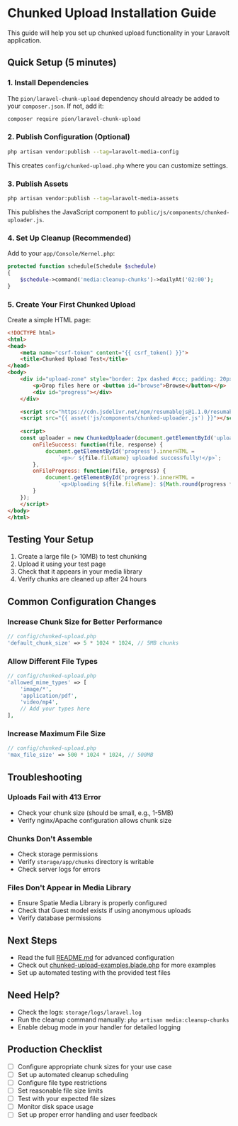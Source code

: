 # Chunked Upload Installation Guide

This guide will help you set up chunked upload functionality in your Laravolt application.

## Quick Setup (5 minutes)

### 1. Install Dependencies

The `pion/laravel-chunk-upload` dependency should already be added to your `composer.json`. If not, add it:

```bash
composer require pion/laravel-chunk-upload
```

### 2. Publish Configuration (Optional)

```bash
php artisan vendor:publish --tag=laravolt-media-config
```

This creates `config/chunked-upload.php` where you can customize settings.

### 3. Publish Assets

```bash
php artisan vendor:publish --tag=laravolt-media-assets
```

This publishes the JavaScript component to `public/js/components/chunked-uploader.js`.

### 4. Set Up Cleanup (Recommended)

Add to your `app/Console/Kernel.php`:

```php
protected function schedule(Schedule $schedule)
{
    $schedule->command('media:cleanup-chunks')->dailyAt('02:00');
}
```

### 5. Create Your First Chunked Upload

Create a simple HTML page:

```html
<!DOCTYPE html>
<html>
<head>
    <meta name="csrf-token" content="{{ csrf_token() }}">
    <title>Chunked Upload Test</title>
</head>
<body>
    <div id="upload-zone" style="border: 2px dashed #ccc; padding: 20px; text-align: center;">
        <p>Drop files here or <button id="browse">Browse</button></p>
        <div id="progress"></div>
    </div>

    <script src="https://cdn.jsdelivr.net/npm/resumablejs@1.1.0/resumable.min.js"></script>
    <script src="{{ asset('js/components/chunked-uploader.js') }}"></script>
    
    <script>
    const uploader = new ChunkedUploader(document.getElementById('upload-zone'), {
        onFileSuccess: function(file, response) {
            document.getElementById('progress').innerHTML = 
                `<p>✅ ${file.fileName} uploaded successfully!</p>`;
        },
        onFileProgress: function(file, progress) {
            document.getElementById('progress').innerHTML = 
                `<p>Uploading ${file.fileName}: ${Math.round(progress * 100)}%</p>`;
        }
    });
    </script>
</body>
</html>
```

## Testing Your Setup

1. Create a large file (> 10MB) to test chunking
2. Upload it using your test page
3. Check that it appears in your media library
4. Verify chunks are cleaned up after 24 hours

## Common Configuration Changes

### Increase Chunk Size for Better Performance

```php
// config/chunked-upload.php
'default_chunk_size' => 5 * 1024 * 1024, // 5MB chunks
```

### Allow Different File Types

```php
// config/chunked-upload.php
'allowed_mime_types' => [
    'image/*',
    'application/pdf',
    'video/mp4',
    // Add your types here
],
```

### Increase Maximum File Size

```php
// config/chunked-upload.php
'max_file_size' => 500 * 1024 * 1024, // 500MB
```

## Troubleshooting

### Uploads Fail with 413 Error
- Check your chunk size (should be small, e.g., 1-5MB)
- Verify nginx/Apache configuration allows chunk size

### Chunks Don't Assemble
- Check storage permissions
- Verify `storage/app/chunks` directory is writable
- Check server logs for errors

### Files Don't Appear in Media Library
- Ensure Spatie Media Library is properly configured
- Check that Guest model exists if using anonymous uploads
- Verify database permissions

## Next Steps

- Read the full [README.md](README.md) for advanced configuration
- Check out [chunked-upload-examples.blade.php](resources/views/media/chunked-upload-examples.blade.php) for more examples
- Set up automated testing with the provided test files

## Need Help?

- Check the logs: `storage/logs/laravel.log`
- Run the cleanup command manually: `php artisan media:cleanup-chunks`
- Enable debug mode in your handler for detailed logging

## Production Checklist

- [ ] Configure appropriate chunk sizes for your use case
- [ ] Set up automated cleanup scheduling
- [ ] Configure file type restrictions
- [ ] Set reasonable file size limits
- [ ] Test with your expected file sizes
- [ ] Monitor disk space usage
- [ ] Set up proper error handling and user feedback
